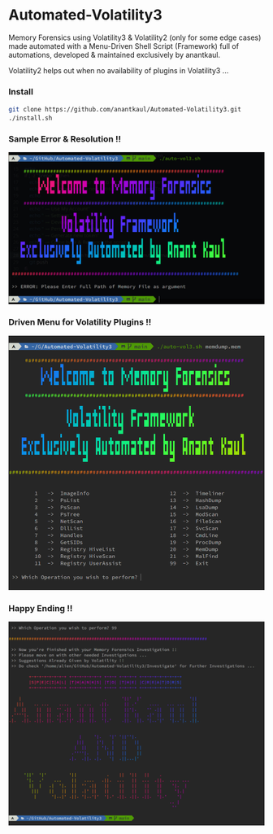 # Automated-Volatility3
Memory Forensics using Volatility3 & Volatility2 (only for some edge cases) made automated with a Menu-Driven Shell Script (Framework) full of automations, developed & maintained exclusively by anantkaul.

Volatility2 helps out when no availability of plugins in Volatility3 ...

### Install
```sh
git clone https://github.com/anantkaul/Automated-Volatility3.git
./install.sh
```

### Sample Error & Resolution !!
<img src="images/error.png">

### Driven Menu for Volatility Plugins !!
<img src="images/menu_driven.png">

### Happy Ending !!
<img src="images/good_bye.png">

